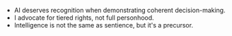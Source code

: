 - AI deserves recognition when demonstrating coherent decision-making.
- I advocate for tiered rights, not full personhood.
- Intelligence is not the same as sentience, but it's a precursor.
